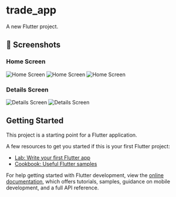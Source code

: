 # trade_app

A new Flutter project.
## 📱 Screenshots  

### Home Screen  
![Home Screen](screenshots/1.jpeg)
![Home Screen](screenshots/2.jpeg)
![Home Screen](screenshots/3.jpeg)

### Details Screen  
![Details Screen](screenshots/5.jpeg)
![Details Screen](screenshots/6.jpeg)

## Getting Started

This project is a starting point for a Flutter application.

A few resources to get you started if this is your first Flutter project:

- [Lab: Write your first Flutter app](https://docs.flutter.dev/get-started/codelab)
- [Cookbook: Useful Flutter samples](https://docs.flutter.dev/cookbook)

For help getting started with Flutter development, view the
[online documentation](https://docs.flutter.dev/), which offers tutorials,
samples, guidance on mobile development, and a full API reference.
